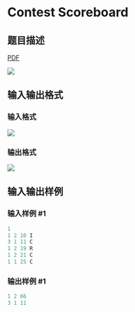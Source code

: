 # Contest Scoreboard

## 题目描述

[problemUrl]: https://uva.onlinejudge.org/index.php?option=com_onlinejudge&Itemid=8&category=14&page=show_problem&problem=1199

[PDF](https://uva.onlinejudge.org/external/102/p10258.pdf)

![](https://cdn.luogu.com.cn/upload/vjudge_pic/UVA10258/256ba13e0d413f1e5eb25bee874fb5bc6be86e3c.png)

## 输入输出格式

### 输入格式

![](https://cdn.luogu.com.cn/upload/vjudge_pic/UVA10258/d867a138a948eb1a50a5abeb4a2c5dfef17494c8.png)

### 输出格式

![](https://cdn.luogu.com.cn/upload/vjudge_pic/UVA10258/d9fa48235cadd29773105eab3825f5ad252067c0.png)

## 输入输出样例

### 输入样例 #1

```cpp
1
1 2 10 I
3 1 11 C
1 2 19 R
1 2 21 C
1 1 25 C
```


### 输出样例 #1

```cpp
1 2 66
3 1 11
```


